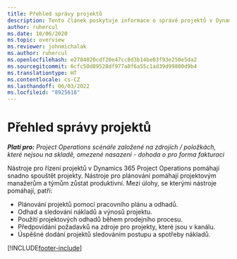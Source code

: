 ```yaml
---
title: Přehled správy projektů
description: Tento článek poskytuje informace o správě projektů v Dynamics 365 Project Operations.
author: ruhercul
ms.date: 10/06/2020
ms.topic: overview
ms.reviewer: johnmichalak
ms.author: ruhercul
ms.openlocfilehash: e2784020cdf20e47cc8d3b14be03f93e250e5da2
ms.sourcegitcommit: 6cfc50d89528df977a8f6a55c1ad39d99800d9b4
ms.translationtype: HT
ms.contentlocale: cs-CZ
ms.lasthandoff: 06/03/2022
ms.locfileid: "8925618"
---
```

# <a name="project-management-overview"></a>Přehled správy projektů

_**Platí pro:** Project Operations scénáře založené na zdrojích / položkách, které nejsou na skladě, omezené nasazení - dohoda o pro forma fakturaci_

Nástroje pro řízení projektů v Dynamics 365 Project Operations pomáhají snadno spouštět projekty. Nástroje pro plánování pomáhají projektovým manažerům a týmům zůstat produktivní. Mezi úlohy, se kterými nástroje pomáhají, patří:

- Plánování projektů pomocí pracovního plánu a odhadů.
- Odhad a sledování nákladů a výnosů projektu.
- Použití projektových odhadů během prodejního procesu.
- Předpovídání požadavků na zdroje pro projekty, které jsou v kanálu.
- Úspěšné dodání projektů sledováním postupu a spotřeby nákladů.


[!INCLUDE[footer-include](../includes/footer-banner.md)]